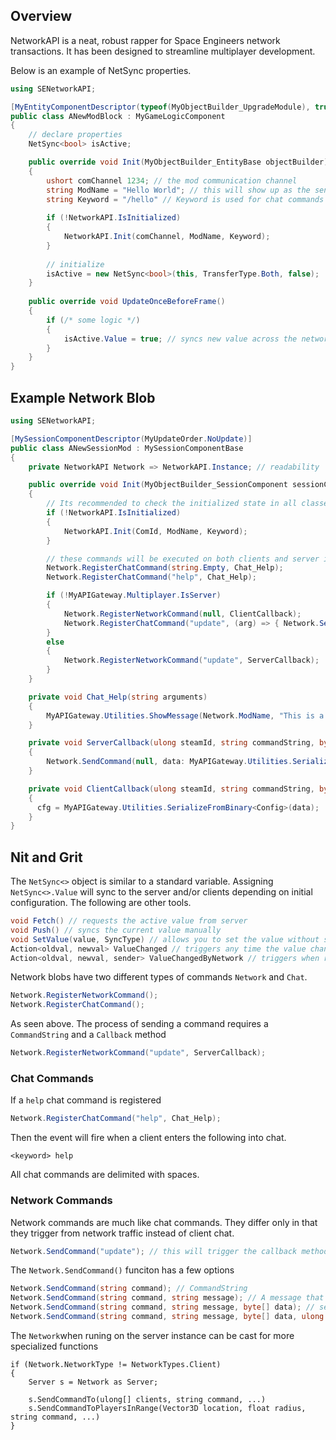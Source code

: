 ## Overview

NetworkAPI is a neat, robust rapper for Space Engineers network transactions. It has been designed to streamline multiplayer development.

Below is an example of NetSync properties.

```cs
using SENetworkAPI;

[MyEntityComponentDescriptor(typeof(MyObjectBuilder_UpgradeModule), true, "ANewModBlock")]
public class ANewModBlock : MyGameLogicComponent
{
    // declare properties
    NetSync<bool> isActive;

    public override void Init(MyObjectBuilder_EntityBase objectBuilder)
    {
        ushort comChannel 1234; // the mod communication channel
        string ModName = "Hello World"; // this will show up as the sender for any chat message notifications
        string Keyword = "/hello" // Keyword is used for chat commands
        
        if (!NetworkAPI.IsInitialized) 
        {
            NetworkAPI.Init(comChannel, ModName, Keyword);
        }
        
        // initialize
        isActive = new NetSync<bool>(this, TransferType.Both, false);
    }
    
    public override void UpdateOnceBeforeFrame()
    {
        if (/* some logic */) 
        {
            isActive.Value = true; // syncs new value across the network
        }
    }
}

```

## Example Network Blob

```cs
using SENetworkAPI;

[MySessionComponentDescriptor(MyUpdateOrder.NoUpdate)]
public class ANewSessionMod : MySessionComponentBase
{
    private NetworkAPI Network => NetworkAPI.Instance; // readability

    public override void Init(MyObjectBuilder_SessionComponent sessionComponent)
    {
        // Its recommended to check the initialized state in all classes using NetworkAPI
        if (!NetworkAPI.IsInitialized) 
        {
            NetworkAPI.Init(ComId, ModName, Keyword);
        }

        // these commands will be executed on both clients and server instances
        Network.RegisterChatCommand(string.Empty, Chat_Help);
        Network.RegisterChatCommand("help", Chat_Help);

        if (!MyAPIGateway.Multiplayer.IsServer)
        {
            Network.RegisterNetworkCommand(null, ClientCallback);
            Network.RegisterChatCommand("update", (arg) => { Network.SendCommand("update"); });
        }
        else
        {
            Network.RegisterNetworkCommand("update", ServerCallback);
        }
    }

    private void Chat_Help(string arguments)
    {
        MyAPIGateway.Utilities.ShowMessage(Network.ModName, "This is a useful help message");
    }

    private void ServerCallback(ulong steamId, string commandString, byte[] data)
    {
        Network.SendCommand(null, data: MyAPIGateway.Utilities.SerializeToBinary(cfg), steamId: steamId);
    }

    private void ClientCallback(ulong steamId, string commandString, byte[] data)
    {
      cfg = MyAPIGateway.Utilities.SerializeFromBinary<Config>(data);
    }
}

```

## Nit and Grit

The `NetSync<>` object is similar to a standard variable. Assigning `NetSync<>.Value` will sync to the server and/or clients depending on initial configuration. The following are other tools.

```cs
void Fetch() // requests the active value from server
void Push() // syncs the current value manually
void SetValue(value, SyncType) // allows you to set the value without syncing and more
Action<oldval, newval> ValueChanged // triggers any time the value changes
Action<oldval, newval, sender> ValueChangedByNetwork // triggers when receives an update from the network
```

Network blobs have two different types of commands `Network` and `Chat`.
```cs
Network.RegisterNetworkCommand();
Network.RegisterChatCommand();
```

As seen above. The process of sending a command requires a `CommandString` and a `Callback` method
```cs
Network.RegisterNetworkCommand("update", ServerCallback);
```

### Chat Commands

If a `help` chat command is registered
```cs
Network.RegisterChatCommand("help", Chat_Help);
```
Then the event will fire when a client enters the following into chat.
```
<keyword> help
```
All chat commands are delimited with spaces.

### Network Commands

Network commands are much like chat commands. They differ only in that they trigger from network traffic instead of client chat.
```cs
Network.SendCommand("update"); // this will trigger the callback method of the reciever.
```

The `Network.SendCommand()` funciton has a few options
```cs
Network.SendCommand(string command); // CommandString
Network.SendCommand(string command, string message); // A message that will be in clients chat
Network.SendCommand(string command, string message, byte[] data); // serialized object data
Network.SendCommand(string command, string message, byte[] data, ulong steamId); // The receiver, Server only
```
The `Network`when runing on the server instance can be cast for more specialized functions
```
if (Network.NetworkType != NetworkTypes.Client)
{
    Server s = Network as Server;
    
    s.SendCommandTo(ulong[] clients, string command, ...)
    s.SendCommandToPlayersInRange(Vector3D location, float radius, string command, ...)
}
```

